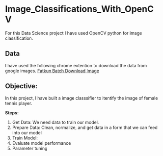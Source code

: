 # Image_Classifications_With_OpenCV
For this Data Science project I have used OpenCV python  for image classification.

## Data
I have used the following chrome extention to download the data from google images. [Fatkun Batch Download Image](https://chrome.google.com/webstore/detail/fatkun-batch-download-ima/nnjjahlikiabnchcpehcpkdeckfgnohf?hl=en)

## Objective: 
In this project, I have built a image classsifier to itentify the image of female tennis player.

**Steps:**
   1. Get Data: We need data to train our model. 
   2. Prepare Data: Clean, normalize, and get data in a form that we can feed into our model
   3. Train Model:
   4. Evaluate model performance
   5. Parameter tuning
